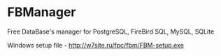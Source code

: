 # FBManager
Free DataBase's manager for PostgreSQL, FireBird SQL, MySQL, SQLite

Windows setup file - http://w7site.ru/fpc/fbm/FBM-setup.exe
